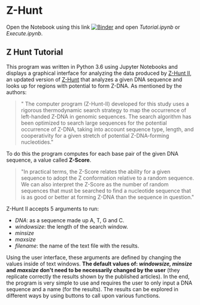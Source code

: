 # Z-Hunt

Open the Notebook using this link [![Binder](https://mybinder.org/badge.svg)](https://mybinder.org/v2/gh/diegopenilla/Z-Hunt/master) and open *Tutorial.ipynb* or *Execute.ipynb*.


## Z Hunt Tutorial

This program was written in Python 3.6 using Jupyter Notebooks and displays a graphical interface for analyzing the data produced by [Z-Hunt II](http://www.jbc.org/content/267/17/11846.full.pdf), an updated version of [Z-Hunt](https://www.ncbi.nlm.nih.gov/pmc/articles/PMC1167176/pdf/emboj00173-0317.pdf) that analyzes a given DNA sequence and looks up for regions with potential to form Z-DNA. As mentioned by the authors:

> " The computer program (Z-Hunt-II) developed for this study uses a rigorous thermodynamic search strategy to map the occurrence of left-handed Z-DNA in genomic sequences. The search algorithm has been optimized to search large sequences for the potential occurrence of Z-DNA, taking into account sequence type, length, and cooperativity for a given stretch of potential Z-DNA-forming nucleotides."

To do this the program computes for each base pair of the given DNA sequence, a value called **Z-Score**.
> "In practical terms, the Z-Score relates the ability for a given sequence to adopt the Z conformation relative to a random sequence. We can also interpret the Z-Score as the number of random sequences that must be searched to find a nucleotide sequence that is as good or better at forming Z-DNA than the sequence in question."

Z-Hunt II accepts 5 arguments to run:

- *DNA*: as a sequence made up A, T, G and C.
- *windowsize*: the length of the search window.
- *minsize*
- *maxsize*
- *filename*: the name of the text file with the results.

Using the user interface, these arguments are defined by changing the values inside of text windows. **The default values of: *windowsize, minsize* and *maxsize* don't need to be necessarily changed by the user** (they replicate correctly the results shown by the published articles). In the end, the  program is very simple to use and requires the user to only input a DNA sequence and a name (for the results). The results can be explored in different ways by using buttons to call upon various functions. 


